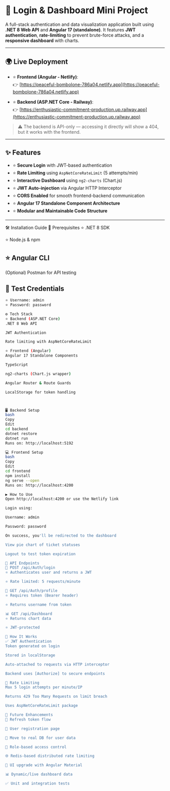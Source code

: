 # 🔐 **Login & Dashboard Mini Project**

A full-stack authentication and data visualization application built using **.NET 8 Web API** and **Angular 17 (standalone)**. It features **JWT authentication**, **rate-limiting** to prevent brute-force attacks, and a **responsive dashboard** with charts.

---

## 🌍 **Live Deployment**

- ⭐ **Frontend (Angular - Netlify)**:  
  👉 [https://peaceful-bombolone-786a04.netlify.app](https://peaceful-bombolone-786a04.netlify.app)

- ⭐ **Backend (ASP.NET Core - Railway)**:  
  👉 [https://enthusiastic-commitment-production.up.railway.app](https://enthusiastic-commitment-production.up.railway.app)

> ⚠️ The backend is API-only — accessing it directly will show a 404, but it works with the frontend.

---

## ✨ **Features**

- ⭐ **Secure Login** with JWT-based authentication  
- ⭐ **Rate Limiting** using `AspNetCoreRateLimit` (5 attempts/min)  
- ⭐ **Interactive Dashboard** using `ng2-charts` (Chart.js)  
- ⭐ **JWT Auto-injection** via Angular HTTP Interceptor  
- ⭐ **CORS Enabled** for smooth frontend-backend communication  
- ⭐ **Angular 17 Standalone Component Architecture**  
- ⭐ **Modular and Maintainable Code Structure**

---

🛠️ Installation Guide
🔧 Prerequisites
⭐ .NET 8 SDK

⭐ Node.js & npm

⭐ Angular CLI
---

(Optional) Postman for API testing
## 🧪 **Test Credentials**

```bash
⭐ Username: admin
⭐ Password: password

⚙️ Tech Stack
⭐ Backend (ASP.NET Core)
.NET 8 Web API

JWT Authentication

Rate limiting with AspNetCoreRateLimit

⭐ Frontend (Angular)
Angular 17 Standalone Components

TypeScript

ng2-charts (Chart.js wrapper)

Angular Router & Route Guards

LocalStorage for token handling



🖥️ Backend Setup
bash
Copy
Edit
cd backend
dotnet restore
dotnet run
Runs on: http://localhost:5192

💻 Frontend Setup
bash
Copy
Edit
cd frontend
npm install
ng serve --open
Runs on: http://localhost:4200

▶️ How to Use
Open http://localhost:4200 or use the Netlify link

Login using:

Username: admin

Password: password

On success, you'll be redirected to the dashboard

View pie chart of ticket statuses

Logout to test token expiration

📡 API Endpoints
🔐 POST /api/Auth/login
⭐ Authenticates user and returns a JWT

⭐ Rate limited: 5 requests/minute

🔐 GET /api/Auth/profile
⭐ Requires token (Bearer header)

⭐ Returns username from token

📊 GET /api/Dashboard
⭐ Returns chart data

⭐ JWT-protected

🧠 How It Works
✅ JWT Authentication
Token generated on login

Stored in localStorage

Auto-attached to requests via HTTP interceptor

Backend uses [Authorize] to secure endpoints

🚫 Rate Limiting
Max 5 login attempts per minute/IP

Returns 429 Too Many Requests on limit breach

Uses AspNetCoreRateLimit package

🚀 Future Enhancements
🔁 Refresh token flow

👤 User registration page

🧮 Move to real DB for user data

🔐 Role-based access control

🌐 Redis-based distributed rate limiting

🎨 UI upgrade with Angular Material

📊 Dynamic/live dashboard data

✅ Unit and integration tests


